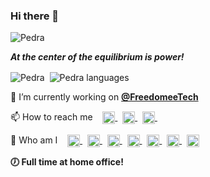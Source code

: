 ### Hi there 👋
<p align="left"> <img src="https://komarev.com/ghpvc/?username=pedra&color=orange&style=plastic&label=PROFILE+VIEWS" alt="Pedra" /> </p>

***At the center of the equilibrium is power!***

<p align="left">
  <img align="center" src="https://github-readme-stats.vercel.app/api?username=pedra&show_icons=true&theme=dark" alt="Pedra"/>&nbsp;
  <img align="center" src="https://github-readme-stats.vercel.app/api/top-langs/?username=pedra&theme=dark" alt="Pedra languages"/>
</p>

🔭 I’m currently working on <a href="https://github.com/freedomeetech" target="blank"><b>@FreedomeeTech</b></a>

<p align="left">
📫 How to reach me &nbsp;&nbsp;
  <a href="https://api.whatsapp.com/send?phone=5521995674989&text=Olá (by github.com/pedra)!" target="blank">
    <img align="center" src="https://simpleicons.vercel.app/whatsapp/999" alt="+55 21 99567 4969" height="20" width="20" />
  </a>&nbsp;
  <a href="https://join.skype.com/invite/DONWL9yX5oTs" target="blank">
    <img align="center" src="https://simpleicons.vercel.app/skype/999" alt="wr300k" height="20" width="20" />
  </a>&nbsp;
  <a title="E-mail prbr@ymail.com" href="mailto:prbr@ymail.com" target="blank">
    <img align="center" src="https://simpleicons.vercel.app/yahoo/999" alt="prbr@ymail.com" height="20" width="20" />
  </a>&nbsp;
</p>

<p align="left">
💬 Who am I &nbsp;&nbsp;
  <a title="Youtube.com/c/BillRocha" href="https://youtube.com/c/billrocha" target="blank">
    <img align="center" src="https://simpleicons.vercel.app/youtube/999" alt="BillRocha" height="20" width="20" />
  </a>&nbsp;  
  <a href="https://codepen.io/3rasil" target="blank">
    <img align="center" src="https://simpleicons.vercel.app/codepen/999" alt="3rasil" height="20" width="20" />
  </a>&nbsp;
  <a href="https://twitter.com/user161068" target="blank">
    <img align="center" src="https://simpleicons.vercel.app/twitter/999" alt="@user161068" height="20" width="20" />
  </a>&nbsp;
  <a href="https://linkedin.com/in/ahcor" target="blank">
    <img align="center" src="https://simpleicons.vercel.app/linkedin/999" alt="Ahcor" height="20" width="20" />
  </a>&nbsp;
  <a href="https://codesandbox.com/3illrocha" target="blank">
    <img align="center" src="https://simpleicons.vercel.app/codesandbox/999" alt="3illrocha" height="20" width="20" />
  </a>&nbsp;
  <a href="https://fb.com/paulobillrocha" target="blank">
    <img align="center" src="https://simpleicons.vercel.app/facebook/999" alt="paulobillrocha" height="20" width="20" />
  </a>&nbsp;
  <a href="https://instagram.com/ahcorllib" target="blank">
    <img align="center" src="https://simpleicons.vercel.app/instagram/999" alt="ahcorllib" height="20" width="20" />
  </a>
</p>

**🕖 Full time at home office!**

<!--
**pedra/pedra** is a ✨ _special_ ✨ repository because its `README.md` (this file) appears on your GitHub profile.

Here are some ideas to get you started:

- 🔭 I’m currently working on ...
- 🌱 I’m currently learning ...
- 👯 I’m looking to collaborate on ...
- 🤔 I’m looking for help with ...
- 💬 Ask me about ...
- 📫 How to reach me: ...
- 😄 Pronouns: ...
- ⚡ Fun fact: ...
-->
